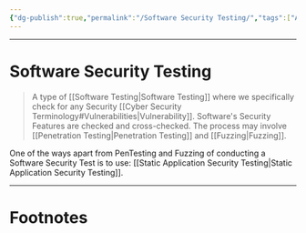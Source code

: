 ```yaml
---
{"dg-publish":true,"permalink":"/Software Security Testing/","tags":["Academics","CyberSec","Software-Development"]}
---
```



---
# Software Security Testing
> A type of [[Software Testing\|Software Testing]] where we specifically check for any Security [[Cyber Security Terminology#Vulnerabilities\|Vulnerability]]. Software's Security Features are checked and cross-checked. The process may involve [[Penetration Testing\|Penetration Testing]] and [[Fuzzing\|Fuzzing]].

One of the ways apart from PenTesting and Fuzzing of conducting a Software Security Test is to use: [[Static Application Security Testing\|Static Application Security Testing]].


---
# Footnotes